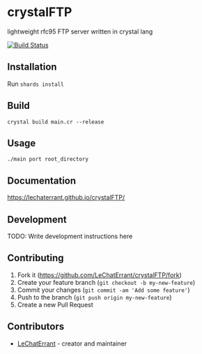 # crystalFTP

lightweight rfc95 FTP server written in crystal lang


[![Build Status](https://travis-ci.org/LeChatErrant/crystalFTP.svg?branch=master)](https://travis-ci.org/LeChatErrant/crystalFTP)


## Installation

Run `shards install`

## Build

`crystal build main.cr --release`

## Usage

`./main port root_directory`

## Documentation

https://lechaterrant.github.io/crystalFTP/

## Development

TODO: Write development instructions here

## Contributing

1. Fork it (<https://github.com/LeChatErrant/crystalFTP/fork>)
2. Create your feature branch (`git checkout -b my-new-feature`)
3. Commit your changes (`git commit -am 'Add some feature'`)
4. Push to the branch (`git push origin my-new-feature`)
5. Create a new Pull Request

## Contributors

- [LeChatErrant](https://github.com/LeChatErrant) - creator and maintainer
